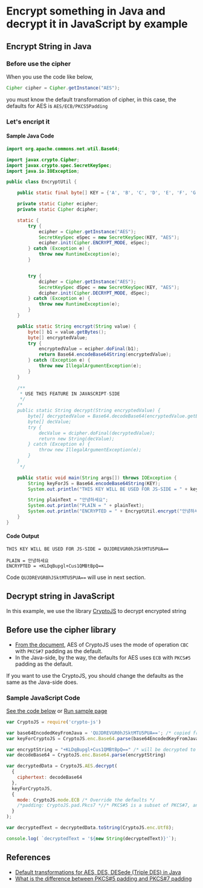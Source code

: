 # Encrypt something in Java and decrypt it in JavaScript by example

## Encrypt String in Java

### Before use the cipher

When you use the code like below,

```java
Cipher cipher = Cipher.getInstance("AES");
```

you must know the default transformation of cipher, in this case, the defaults for AES is `AES/ECB/PKCS5Padding`

### Let's encript it

#### Sample Java Code
```java
import org.apache.commons.net.util.Base64;

import javax.crypto.Cipher;
import javax.crypto.spec.SecretKeySpec;
import java.io.IOException;

public class EncryptUtil {

    public static final byte[] KEY = {'A', 'B', 'C', 'D', 'E', 'F', 'G', 'H', 'I', 'J', 'K', 'L', 'M', 'N', 'O', 'P'};

    private static Cipher ecipher;
    private static Cipher dcipher;

    static {
        try {
            ecipher = Cipher.getInstance("AES");
            SecretKeySpec eSpec = new SecretKeySpec(KEY, "AES");
            ecipher.init(Cipher.ENCRYPT_MODE, eSpec);
        } catch (Exception e) {
            throw new RuntimeException(e);
        }


        try {
            dcipher = Cipher.getInstance("AES");
            SecretKeySpec dSpec = new SecretKeySpec(KEY, "AES");
            dcipher.init(Cipher.DECRYPT_MODE, dSpec);
        } catch (Exception e) {
            throw new RuntimeException(e);
        }
    }

    public static String encrypt(String value) {
        byte[] b1 = value.getBytes();
        byte[] encryptedValue;
        try {
            encryptedValue = ecipher.doFinal(b1);
            return Base64.encodeBase64String(encryptedValue);
        } catch (Exception e) {
            throw new IllegalArgumentException(e);
        }
    }

    /**
     * USE THIS FEATURE IN JAVASCRIPT-SIDE
     */
    /*
    public static String decrypt(String encryptedValue) {
        byte[] decryptedValue = Base64.decodeBase64(encryptedValue.getBytes());
        byte[] decValue;
        try {
            decValue = dcipher.doFinal(decryptedValue);
            return new String(decValue);
        } catch (Exception e) {
            throw new IllegalArgumentException(e);
        }
    }
     */

    public static void main(String args[]) throws IOException {
        String keyForJS = Base64.encodeBase64String(KEY);
        System.out.println("THIS KEY WILL BE USED FOR JS-SIDE = " + keyForJS);

        String plainText = "안녕하세요";
        System.out.println("PLAIN = " + plainText);
        System.out.println("ENCRYPTED = " + EncryptUtil.encrypt("안녕하세요"));
    }
}
```

#### Code Output
```
THIS KEY WILL BE USED FOR JS-SIDE = QUJDREVGR0hJSktMTU5PUA==

PLAIN = 안녕하세요
ENCRYPTED = +KLDqBupgl+Cus1QMBtBpQ==
```

Code `QUJDREVGR0hJSktMTU5PUA==` will use in next section.

## Decrypt string in JavaScript

In this example, we use the library [CryptoJS](https://github.com/brix/crypto-js) to decrypt encrypted string

## Before use the cipher library
- [From the document](http://cryptojs.altervista.org/secretkey/doc/doc_aes_cryptojs-v3.html), AES of CryptoJS uses the mode of operation `CBC` with `PKCS#7` padding as the default.
- In the Java-side, by the way, the defaults for AES uses `ECB` with `PKCS#5` padding as the default.

If you want to use the CryptoJS, you should change the defaults as the same as the Java-side does.

### Sample JavaScript Code
[See the code below](index.js) or [Run sample page](https://jsfiddle.net/kyungw00k/1j6jojkg/)

```js
var CryptoJS = require('crypto-js')

var base64EncodedKeyFromJava = 'QUJDREVGR0hJSktMTU5PUA=='; /* copied from output of Java program  */
var keyForCryptoJS = CryptoJS.enc.Base64.parse(base64EncodedKeyFromJava);

var encryptString = "+KLDqBupgl+Cus1QMBtBpQ==" /* will be decrypted to '안녕하세요' */
var decodeBase64 = CryptoJS.enc.Base64.parse(encryptString)

var decryptedData = CryptoJS.AES.decrypt(
  {
    ciphertext: decodeBase64
  },
  keyForCryptoJS,
  {
    mode: CryptoJS.mode.ECB /* Override the defaults */
    /*padding: CryptoJS.pad.Pkcs7 *//* PKCS#5 is a subset of PKCS#7, and */
  }
);

var decryptedText = decryptedData.toString(CryptoJS.enc.Utf8);

console.log( `decryptedText = '${new String(decryptedText)}'`);
```

## References
- [Default transformations for AES, DES, DESede (Triple DES) in Java](http://ykchee.blogspot.kr/2012/09/default-transformations-for-aes-des.html)
- [What is the difference between PKCS#5 padding and PKCS#7 padding](http://crypto.stackexchange.com/questions/9043/what-is-the-difference-between-pkcs5-padding-and-pkcs7-padding)
